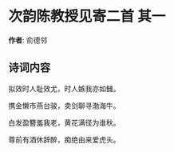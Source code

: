 # 次韵陈教授见寄二首  其一

**作者**: 俞德邻

## 诗词内容

拟效时人耻效尤，时人嫉我亦如雠。

携金懒市燕台骏，卖剑聊寻渤海牛。

白发盈簪羞我老，黄花满径为谁秋。

尊前有酒休辞醉，痴绝由来爱虎头。

